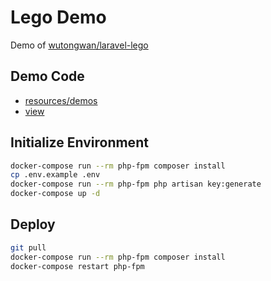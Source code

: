 # Lego Demo

Demo of [wutongwan/laravel-lego](https://github.com/wutongwan/laravel-lego)

## Demo Code

- [resources/demos](resources/demos)
- [view](resources/views/demo.blade.php)

## Initialize Environment

```bash
docker-compose run --rm php-fpm composer install
cp .env.example .env
docker-compose run --rm php-fpm php artisan key:generate
docker-compose up -d
```


## Deploy

```bash
git pull
docker-compose run --rm php-fpm composer install
docker-compose restart php-fpm
```

